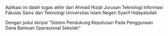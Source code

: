 Aplikasi ini dalah tugas akhir dari Ahmad Hizqil
Jurusan Teknologi Informasi
Fakulas Sains dan Teknologi
Universitas Islam Negeri Syarif Hidayatullah

Dengan judul skripsi "Sistem Pendukung Keputusan Pada Penggunaan Dana Bantuan Operasional Sekolah"